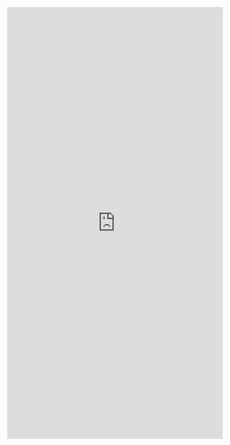 <iframe src="https://www.linkedin.com/embed/feed/update/urn:li:share:7337235667640352768" height="1006" width="504" frameborder="0" allowfullscreen="" title="Embedded post"></iframe>
